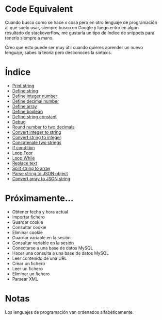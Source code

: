 # Code Equivalent

Cuando busco como se hace x cosa pero en otro lenguaje de programación al que suelo usar, siempre busco en Google y luego entro en algún resultado de stackoverflow, me gustaría un tipo de índice de snippets para tenerlo siempre a mano.

Creo que esto puede ser muy útil cuando quieres aprender un nuevo lenguaje, sabes la teoría pero desconoces la sintaxis.

# Índice

- [Print string](https://github.com/vivirenremoto/equivalent_code/blob/master/print_string.md)
- [Define string](https://github.com/vivirenremoto/equivalent_code/blob/master/define_string.md)
- [Define integer number](https://github.com/vivirenremoto/equivalent_code/blob/master/define_integer_number.md)
- [Define decimal number](https://github.com/vivirenremoto/equivalent_code/blob/master/define_decimal_number.md)
- [Define array](https://github.com/vivirenremoto/equivalent_code/blob/master/define_array.md)
- [Define boolean](https://github.com/vivirenremoto/equivalent_code/blob/master/define_boolean.md)
- [Define string constant](https://github.com/vivirenremoto/equivalent_code/blob/master/define_string_constant.md)
- [Debug](https://github.com/vivirenremoto/equivalent_code/blob/master/debug.md)
- [Round number to two decimals](https://github.com/vivirenremoto/equivalent_code/blob/master/round_number_two_decimals.md)
- [Convert integer to string](https://github.com/vivirenremoto/equivalent_code/blob/master/convert_integer_to_string.md)
- [Convert string to integer](https://github.com/vivirenremoto/equivalent_code/blob/master/convert_string_to_integer.md)
- [Concatenate two strings](https://github.com/vivirenremoto/equivalent_code/blob/master/concatenate_two_strings.md)
- [If condition](https://github.com/vivirenremoto/equivalent_code/blob/master/if_condition.md)
- [Loop Foor](https://github.com/vivirenremoto/equivalent_code/blob/master/loop_for.md)
- [Loop While](https://github.com/vivirenremoto/equivalent_code/blob/master/loop_while.md)
- [Replace text](https://github.com/vivirenremoto/equivalent_code/blob/master/replace_text.md)
- [Split string to array](https://github.com/vivirenremoto/equivalent_code/blob/master/split_string_to_array.md)
- [Parse string to JSON object](https://github.com/vivirenremoto/equivalent_code/blob/master/parse_json.md)
- [Convert array to JSON string](https://github.com/vivirenremoto/equivalent_code/blob/master/convert_array_to_json_string.md)

# Próximamente...

- Obtener fecha y hora actual
- Importar fichero
- Guardar cookie
- Consultar cookie
- Eliminar cookie
- Guardar variable en la sesión
- Consultar variable en la sesión
- Conectarse a una base de datos MySQL
- Hacer una consulta a una base de datos MySQL
- Leer contenido de una URL
- Crear un fichero
- Leer un fichero
- Eliminar un fichero
- Parsear XML

# Notas

Los lenguajes de programación van ordenados alfabéticamente.
